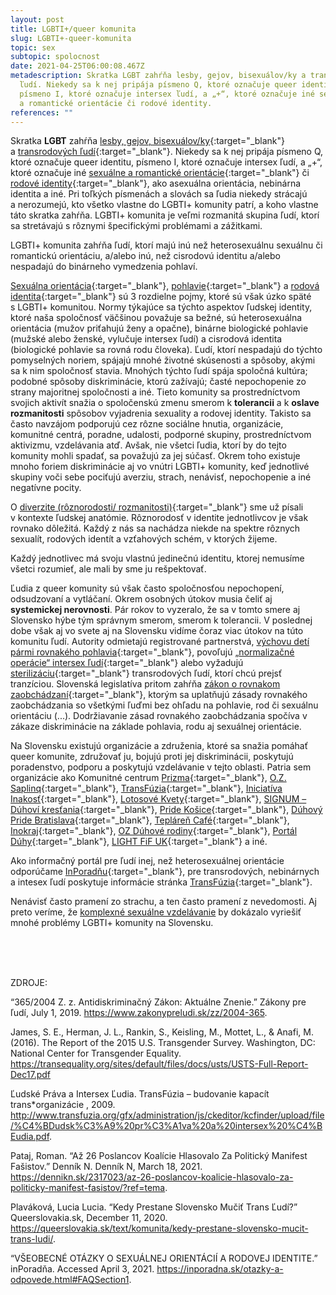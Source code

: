 ```yaml
---
layout: post
title: LGBTI+/queer komunita
slug: LGBTI+-queer-komunita
topic: sex
subtopic: spolocnost
date: 2021-04-25T06:00:08.467Z
metadescription: Skratka LGBT zahŕňa lesby, gejov, bisexuálov/ky a transrodových
  ľudí. Niekedy sa k nej pripája písmeno Q, ktoré označuje queer identitu,
  písmeno I, ktoré označuje intersex ľudí, a „+“, ktoré označuje iné sexuálne
  a romantické orientácie či rodové identity.
references: ""
---
```

Skratka **LGBT** zahŕňa [lesby, gejov, bisexuálov/ky](/sexualna-orientacia/){:target="_blank"} a [transrodových ľudí](/rodova-identita/){:target="_blank"}. Niekedy sa k nej pripája písmeno Q, ktoré označuje queer identitu, písmeno I, ktoré označuje intersex ľudí, a „+“, ktoré označuje iné [sexuálne a romantické orientácie](/sexualna-orientacia/){:target="_blank"} či [rodové identity](/rodova-identita/){:target="_blank"}, ako asexuálna orientácia, nebinárna identita a iné. Pri toľkých písmenách a slovách sa ľudia niekedy strácajú a nerozumejú, kto všetko vlastne do LGBTI+ komunity patrí, a koho vlastne táto skratka zahŕňa. LGBTI+ komunita je veľmi rozmanitá skupina ľudí, ktorí sa stretávajú s rôznymi špecifickými problémami a zážitkami. 

<div class='notes'>

LGBTI+ komunita zahŕňa ľudí, ktorí majú inú než heterosexuálnu sexuálnu či romantickú orientáciu, a/alebo inú, než cisrodovú identitu a/alebo nespadajú do binárneho vymedzenia pohlaví. 

</div>

[Sexuálna orientácia](/sexualna-orientacia/){:target="_blank"}, [pohlavie](/pohlavna-anatomia/){:target="_blank"} a [rodová identita](/rodova-identita/){:target="_blank"} sú 3 rozdielne pojmy, ktoré sú však úzko späté s LGBTI+ komunitou. Normy týkajúce sa týchto aspektov ľudskej identity, ktoré naša spoločnosť väčšinou považuje sa bežné, sú heterosexuálna orientácia (mužov priťahujú ženy a opačne), binárne biologické pohlavie (mužské alebo ženské, vylučuje intersex ľudí) a cisrodová identita (biologické pohlavie sa rovná rodu človeka). Ľudí, ktorí nespadajú do týchto pomyselných noriem, spájajú mnohé životné skúsenosti a spôsoby, akými sa k nim spoločnosť stavia. Mnohých týchto ľudí spája spoločná kultúra; podobné spôsoby diskriminácie, ktorú zažívajú; časté nepochopenie zo strany majoritnej spoločnosti a iné. Tieto komunity sa prostredníctvom svojich aktivít snažia o spoločenskú zmenu smerom k **tolerancii** a k **oslave rozmanitosti** spôsobov vyjadrenia sexuality a rodovej identity. Takisto sa často navzájom podporujú cez rôzne sociálne hnutia, organizácie, komunitné centrá, poradne, udalosti, podporné skupiny, prostredníctvom aktivizmu, vzdelávania atď. Avšak, nie všetci ľudia, ktorí by do tejto komunity mohli spadať, sa považujú za jej súčasť. Okrem toho existuje mnoho foriem diskriminácie aj vo vnútri LGBTI+ komunity, keď jednotlivé skupiny voči sebe pociťujú averziu, strach, nenávisť, nepochopenie a iné negatívne pocity. 

O [diverzite (rôznorodosti/ rozmanitosti)](/roznorodost/){:target="_blank"} sme už písali v kontexte ľudskej anatómie. Rôznorodosť v identite jednotlivcov je však rovnako dôležitá. Každý z nás sa nachádza niekde na spektre rôznych sexualít, rodových identít a vzťahových schém, v ktorých žijeme. 

<div class='f-sex box-post'>

Každý jednotlivec má svoju vlastnú jedinečnú identitu, ktorej nemusíme všetci rozumieť, ale mali by sme ju rešpektovať.

</div>

Ľudia z queer komunity sú však často spoločnosťou nepochopení, odsudzovaní a vytláčaní. Okrem osobných útokov musia čeliť aj **systemickej nerovnosti**. Pár rokov to vyzeralo, že sa v tomto smere aj Slovensko hýbe tým správnym smerom, smerom k tolerancii. V poslednej dobe však aj vo svete aj na Slovensku vidíme čoraz viac útokov na túto komunitu ľudí. Autority odmietajú registrované partnerstvá, [výchovu detí pármi rovnakého pohlavia](https://dennikn.sk/2317023/az-26-poslancov-koalicie-hlasovalo-za-politicky-manifest-fasistov/?ref=tema){:target="_blank"}, povoľujú „[normalizačné operácie“ intersex ľudí](/anatomia-intersex-ludi/){:target="_blank"} alebo vyžadujú [sterilizáciu](https://queerslovakia.sk/text/komunita/kedy-prestane-slovensko-mucit-trans-ludi/){:target="_blank"} transrodových ľudí, ktorí chcú prejsť tranzíciou. Slovenská legislatíva pritom zahŕňa [zákon o rovnakom zaobchádzaní](https://www.zakonypreludi.sk/zz/2004-365){:target="_blank"}, ktorým sa uplatňujú zásady rovnakého zaobchádzania so všetkými ľuďmi bez ohľadu na pohlavie, rod či sexuálnu orientáciu (...). Dodržiavanie zásad rovnakého zaobchádzania spočíva v zákaze diskriminácie na základe pohlavia, rodu aj sexuálnej orientácie.

‍Na Slovensku existujú organizácie a združenia, ktoré sa snažia pomáhať queer komunite, združovať ju, bojujú proti jej diskriminácii, poskytujú poradenstvo, podporu a poskytujú vzdelávanie v tejto oblasti. Patria sem organizácie ako Komunitné centrum [Prizma](https://www.prizma-kosice.sk/){:target="_blank"}, [O.Z. Saplinq](https://www.saplinq.org/){:target="_blank"}, [TransFúzia](http://www.transfuzia.org/){:target="_blank"}, [Iniciatíva Inakosť](http://inakost.sk/){:target="_blank"}, [Lotosové Kvety](https://www.lotosovekvety.sk/){:target="_blank"}, [SIGNUM – Dúhoví kresťania](https://duhovi-krestania.sk/){:target="_blank"}, [Pride Košice](https://www.pridekosice.sk/){:target="_blank"}, [Dúhový Pride Bratislava](http://duhovypride.sk/){:target="_blank"}, [Tepláreň Café](https://queerslovakia.sk/teplaren-cafe/){:target="_blank"}, [Inokraj](https://www.facebook.com/Inokraj-1636621256622809/){:target="_blank"}, [OZ Dúhové rodiny](https://www.instagram.com/duhove_rodiny/){:target="_blank"}, [Portál Dúhy](https://www.duhy.sk/){:target="_blank"}, [LIGHT FiF UK](https://cutt.ly/Icjawpv){:target="_blank"} a iné.

Ako informačný portál pre ľudí inej, než heterosexuálnej orientácie odporúčame [InPoradňu](https://inporadna.sk/otazky-a-odpovede.html){:target="_blank"}, pre transrodových, nebinárnych a intesex ľudí poskytuje informácie stránka [TransFúzia](http://www.transfuzia.org/){:target="_blank"}.

<div class='f-sex box-post'>

Nenávisť často pramení zo strachu, a ten často pramení z nevedomosti. Aj preto veríme, že <a href="/sexualne-vzdelavanie-vo-svete/">komplexné sexuálne vzdelávanie</a> by dokázalo vyriešiť mnohé problémy LGBTI+ komunity na Slovensku.

</div>

<br>

<br>

<br>

<p class="important-text">ZDROJE:</p>

“365/2004 Z. z. Antidiskriminačný Zákon: Aktuálne Znenie.” Zákony pre ľudí, July 1, 2019. <https://www.zakonypreludi.sk/zz/2004-365>. 

James, S. E., Herman, J. L., Rankin, S., Keisling, M., Mottet, L., & Anafi, M. (2016). The Report of the 2015 U.S. Transgender Survey. Washington, DC: National Center for Transgender Equality. <https://transequality.org/sites/default/files/docs/usts/USTS-Full-Report-Dec17.pdf> 

Ľudské Práva a Intersex Ľudia. TransFúzia – budovanie kapacít trans*organizácie , 2009. <http://www.transfuzia.org/gfx/administration/js/ckeditor/kcfinder/upload/file/%C4%BDudsk%C3%A9%20pr%C3%A1va%20a%20intersex%20%C4%BEudia.pdf>.

Pataj, Roman. “Až 26 Poslancov Koalície Hlasovalo Za Politický Manifest Fašistov.” Denník N. Denník N, March 18, 2021. <https://dennikn.sk/2317023/az-26-poslancov-koalicie-hlasovalo-za-politicky-manifest-fasistov/?ref=tema>. 

Plaváková, Lucia Lucia. “Kedy Prestane Slovensko Mučiť Trans Ľudí?” Queerslovakia.sk, December 11, 2020. <https://queerslovakia.sk/text/komunita/kedy-prestane-slovensko-mucit-trans-ludi/>.

“VŠEOBECNÉ OTÁZKY O SEXUÁLNEJ ORIENTÁCIÍ A RODOVEJ IDENTITE.” inPoradňa. Accessed April 3, 2021. <https://inporadna.sk/otazky-a-odpovede.html#FAQSection1>.